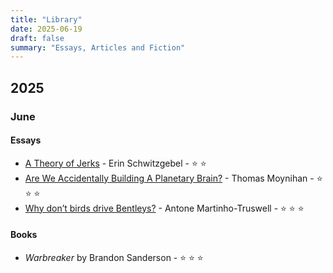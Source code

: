 ```yaml
---
title: "Library"
date: 2025-06-19
draft: false
summary: "Essays, Articles and Fiction"
---
```

## 2025
### June

#### Essays
- [A Theory of Jerks](https://aeon.co/essays/so-you-re-surrounded-by-idiots-guess-who-the-real-jerk-is) - Erin Schwitzgebel - ⭐️ ⭐️
- [Are We Accidentally Building A Planetary Brain?](https://www.noemamag.com/are-we-accidentally-building-a-planetary-brain/) - Thomas Moynihan - ⭐️ ⭐️ ⭐️
- [Why don’t birds drive Bentleys?](https://aeon.co/essays/why-birds-dont-buy-bentleys-and-we-humans-will-never-fly) - Antone Martinho-Truswell - ⭐️ ⭐️ ⭐️


#### Books
- *Warbreaker* by Brandon Sanderson - ⭐️ ⭐️ ⭐️
